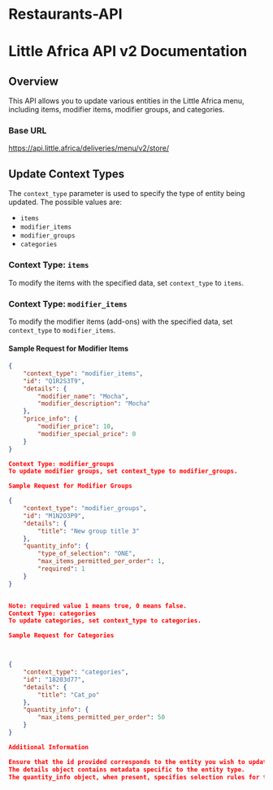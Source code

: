# Restaurants-API

# Little Africa API v2 Documentation

## Overview

This API allows you to update various entities in the Little Africa menu, including items, modifier items, modifier groups, and categories.

### Base URL

https://api.little.africa/deliveries/menu/v2/store/

## Update Context Types

The `context_type` parameter is used to specify the type of entity being updated. The possible values are:

- `items`
- `modifier_items`
- `modifier_groups`
- `categories`

### Context Type: `items`

To modify the items with the specified data, set `context_type` to `items`.

### Context Type: `modifier_items`

To modify the modifier items (add-ons) with the specified data, set `context_type` to `modifier_items`.

#### Sample Request for Modifier Items

```json
{
    "context_type": "modifier_items",
    "id": "Q1R2S3T9",
    "details": {
        "modifier_name": "Mocha",
        "modifier_description": "Mocha"
    },
    "price_info": {
        "modifier_price": 10,
        "modifier_special_price": 0
    }
}

Context Type: modifier_groups
To update modifier groups, set context_type to modifier_groups.

Sample Request for Modifier Groups

{
    "context_type": "modifier_groups",
    "id": "M1N2O3P9",
    "details": {
        "title": "New group title 3"
    },
    "quantity_info": {
        "type_of_selection": "ONE",
        "max_items_permitted_per_order": 1,
        "required": 1
    }
}


Note: required value 1 means true, 0 means false.
Context Type: categories
To update categories, set context_type to categories.

Sample Request for Categories



{
    "context_type": "categories",
    "id": "18203d77",
    "details": {
        "title": "Cat_po"
    },
    "quantity_info": {
        "max_items_permitted_per_order": 50
    }
}

Additional Information

Ensure that the id provided corresponds to the entity you wish to update.
The details object contains metadata specific to the entity type.
The quantity_info object, when present, specifies selection rules for the entity.





